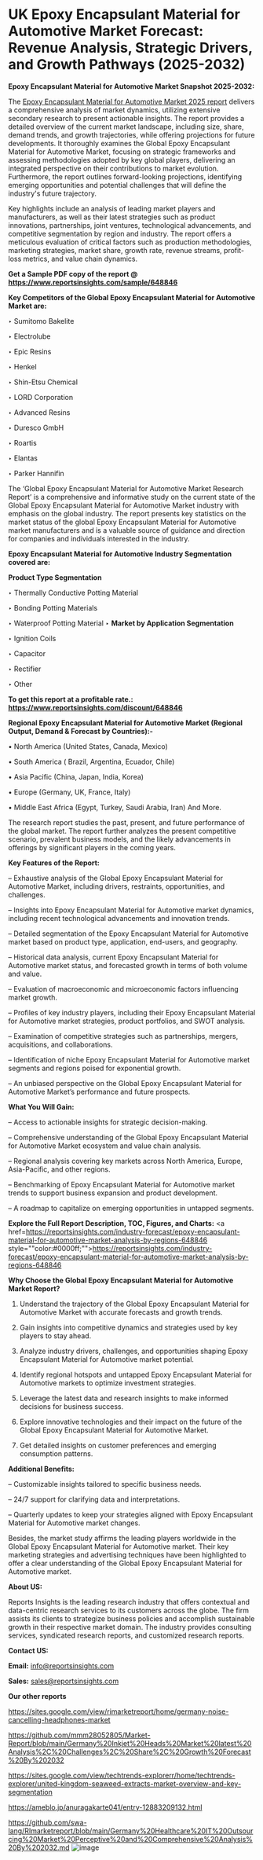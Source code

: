 # UK Epoxy Encapsulant Material for Automotive Market Forecast: Revenue Analysis, Strategic Drivers, and Growth Pathways (2025-2032)

<strong>Epoxy Encapsulant Material for Automotive Market Snapshot 2025-2032:</strong>

The <a href=https://www.reportsinsights.com/sample/648846>Epoxy Encapsulant Material for Automotive Market 2025 report</a> delivers a comprehensive analysis of market dynamics, utilizing extensive secondary research to present actionable insights. The report provides a detailed overview of the current market landscape, including size, share, demand trends, and growth trajectories, while offering projections for future developments. It thoroughly examines the Global Epoxy Encapsulant Material for Automotive Market, focusing on strategic frameworks and assessing methodologies adopted by key global players, delivering an integrated perspective on their contributions to market evolution. Furthermore, the report outlines forward-looking projections, identifying emerging opportunities and potential challenges that will define the industry's future trajectory.

Key highlights include an analysis of leading market players and manufacturers, as well as their latest strategies such as product innovations, partnerships, joint ventures, technological advancements, and competitive segmentation by region and industry. The report offers a meticulous evaluation of critical factors such as production methodologies, marketing strategies, market share, growth rate, revenue streams, profit-loss metrics, and value chain dynamics.

<strong>Get a Sample PDF copy of the report @ <a href=https://www.reportsinsights.com/sample/648846 style=color:#0000ff;>https://www.reportsinsights.com/sample/648846</a></strong>

<strong>Key Competitors of the Global Epoxy Encapsulant Material for Automotive Market are:</strong>

‣ Sumitomo Bakelite

‣ Electrolube

‣ Epic Resins

‣ Henkel

‣ Shin-Etsu Chemical

‣ LORD Corporation

‣ Advanced Resins

‣ Duresco GmbH

‣ Roartis

‣ Elantas

‣ Parker Hannifin

The ‘Global Epoxy Encapsulant Material for Automotive Market Research Report’ is a comprehensive and informative study on the current state of the Global Epoxy Encapsulant Material for Automotive Market industry with emphasis on the global industry. The report presents key statistics on the market status of the global Epoxy Encapsulant Material for Automotive market manufacturers and is a valuable source of guidance and direction for companies and individuals interested in the industry.

<strong>Epoxy Encapsulant Material for Automotive Industry Segmentation covered are:</strong>

<strong>Product Type Segmentation</strong>

‣ Thermally Conductive Potting Material

‣ Bonding Potting Materials

‣ Waterproof Potting Material
‣ 
<strong>Market by Application Segmentation</strong>

‣ Ignition Coils

‣ Capacitor

‣ Rectifier

‣ Other

<strong>To get this report at a profitable rate.: <a href=https://www.reportsinsights.com/discount/648846 style=color:#0000ff;>https://www.reportsinsights.com/discount/648846</a></strong>

<strong>Regional Epoxy Encapsulant Material for Automotive Market (Regional Output, Demand &amp; Forecast by Countries):-</strong>

• North America (United States, Canada, Mexico)

• South America ( Brazil, Argentina, Ecuador, Chile)

• Asia Pacific (China, Japan, India, Korea)

• Europe (Germany, UK, France, Italy)

• Middle East Africa (Egypt, Turkey, Saudi Arabia, Iran) And More.

The research report studies the past, present, and future performance of the global market. The report further analyzes the present competitive scenario, prevalent business models, and the likely advancements in offerings by significant players in the coming years.

<strong>Key Features of the Report:</strong>

– Exhaustive analysis of the Global Epoxy Encapsulant Material for Automotive Market, including drivers, restraints, opportunities, and challenges.

– Insights into Epoxy Encapsulant Material for Automotive market dynamics, including recent technological advancements and innovation trends.

– Detailed segmentation of the Epoxy Encapsulant Material for Automotive market based on product type, application, end-users, and geography.

– Historical data analysis, current Epoxy Encapsulant Material for Automotive market status, and forecasted growth in terms of both volume and value.

– Evaluation of macroeconomic and microeconomic factors influencing market growth.

– Profiles of key industry players, including their Epoxy Encapsulant Material for Automotive market strategies, product portfolios, and SWOT analysis.

– Examination of competitive strategies such as partnerships, mergers, acquisitions, and collaborations.

– Identification of niche Epoxy Encapsulant Material for Automotive market segments and regions poised for exponential growth.

– An unbiased perspective on the Global Epoxy Encapsulant Material for Automotive Market’s performance and future prospects.

<strong>What You Will Gain:</strong>

– Access to actionable insights for strategic decision-making.

– Comprehensive understanding of the Global Epoxy Encapsulant Material for Automotive Market ecosystem and value chain analysis.

– Regional analysis covering key markets across North America, Europe, Asia-Pacific, and other regions.

– Benchmarking of Epoxy Encapsulant Material for Automotive market trends to support business expansion and product development.

– A roadmap to capitalize on emerging opportunities in untapped segments.

<strong>Explore the Full Report Description, TOC, Figures, and Charts:</strong>
<a href=https://reportsinsights.com/industry-forecast/epoxy-encapsulant-material-for-automotive-market-analysis-by-regions-648846 style=""color:#0000ff;"">https://reportsinsights.com/industry-forecast/epoxy-encapsulant-material-for-automotive-market-analysis-by-regions-648846</a>

<strong>Why Choose the Global Epoxy Encapsulant Material for Automotive Market Report?</strong>

1. Understand the trajectory of the Global Epoxy Encapsulant Material for Automotive Market with accurate forecasts and growth trends.

2. Gain insights into competitive dynamics and strategies used by key players to stay ahead.

3. Analyze industry drivers, challenges, and opportunities shaping Epoxy Encapsulant Material for Automotive market potential.

4. Identify regional hotspots and untapped Epoxy Encapsulant Material for Automotive markets to optimize investment strategies.

5. Leverage the latest data and research insights to make informed decisions for business success.

6. Explore innovative technologies and their impact on the future of the Global Epoxy Encapsulant Material for Automotive Market.

7. Get detailed insights on customer preferences and emerging consumption patterns.

<strong>Additional Benefits:</strong>

– Customizable insights tailored to specific business needs.

– 24/7 support for clarifying data and interpretations.

– Quarterly updates to keep your strategies aligned with Epoxy Encapsulant Material for Automotive market changes.

Besides, the market study affirms the leading players worldwide in the Global Epoxy Encapsulant Material for Automotive market. Their key marketing strategies and advertising techniques have been highlighted to offer a clear understanding of the Global Epoxy Encapsulant Material for Automotive market.

<strong><strong>About US</strong>:</strong>

Reports Insights is the leading research industry that offers contextual and data-centric research services to its customers across the globe. The firm assists its clients to strategize business policies and accomplish sustainable growth in their respective market domain. The industry provides consulting services, syndicated research reports, and customized research reports.

<strong>Contact US:</strong>

<p class=><b>Email:</b> <a href=mailto:info@reportsinsights.com>info@reportsinsights.com</a></p>
<p class=><b>Sales:</b> <a href=mailto:sales@reportsinsights.com>sales@reportsinsights.com</a></p>

<strong>Our other reports</strong>

<a href=https://sites.google.com/view/rimarketreport/home/germany-noise-cancelling-headphones-market>https://sites.google.com/view/rimarketreport/home/germany-noise-cancelling-headphones-market</a>

<a href=https://github.com/mmm28052805/Market-Report/blob/main/Germany%20Inkjet%20Heads%20Market%20latest%20Analysis%2C%20Challenges%2C%20Share%2C%20Growth%20Forecast%20By%202032>https://github.com/mmm28052805/Market-Report/blob/main/Germany%20Inkjet%20Heads%20Market%20latest%20Analysis%2C%20Challenges%2C%20Share%2C%20Growth%20Forecast%20By%202032</a>

<a href=https://sites.google.com/view/techtrends-explorerr/home/techtrends-explorer/united-kingdom-seaweed-extracts-market-overview-and-key-segmentation>https://sites.google.com/view/techtrends-explorerr/home/techtrends-explorer/united-kingdom-seaweed-extracts-market-overview-and-key-segmentation</a>

<a href=https://ameblo.jp/anuragakarte041/entry-12883209132.html>https://ameblo.jp/anuragakarte041/entry-12883209132.html</a>

<a href=https://github.com/swa-lang/RImarketreport/blob/main/Germany%20Healthcare%20IT%20Outsourcing%20Market%20Perceptive%20and%20Comprehensive%20Analysis%20By%202032.md>https://github.com/swa-lang/RImarketreport/blob/main/Germany%20Healthcare%20IT%20Outsourcing%20Market%20Perceptive%20and%20Comprehensive%20Analysis%20By%202032.md</a>
![image](https://github.com/user-attachments/assets/6677dced-f28c-43e4-b8c4-ce3c6425ef38)
